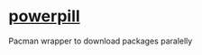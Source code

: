 # [powerpill](https://wiki.archlinux.org/index.php/Powerpill)

Pacman wrapper to download packages paralelly
